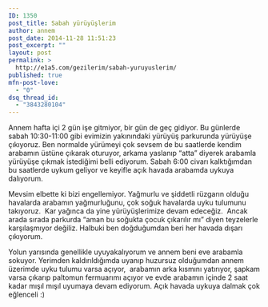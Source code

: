 ```yaml
---
ID: 1350
post_title: Sabah yürüyüşlerim
author: annem
post_date: 2014-11-28 11:51:23
post_excerpt: ""
layout: post
permalink: >
  http://e1a5.com/gezilerim/sabah-yuruyuslerim/
published: true
mfn-post-love:
  - "0"
dsq_thread_id:
  - "3843280104"
---
```

Annem hafta içi 2 gün işe gitmiyor, bir gün de geç gidiyor. Bu günlerde sabah 10:30-11:00 gibi evimizin yakınındaki yürüyüş parkurunda yürüyüşe çıkıyoruz. Ben normalde yürümeyi çok sevsem de bu saatlerde kendim arabamın üstüne çıkarak oturuyor, arkama yaslanıp “atta” diyerek arabamla yürüyüşe çıkmak istediğimi belli ediyorum. Sabah 6:00 civarı kalktığımdan bu saatlerde uykum geliyor ve keyifle açık havada arabamda uykuya dalıyorum.

Mevsim elbette ki bizi engellemiyor. Yağmurlu ve şiddetli rüzgarın olduğu havalarda arabamın yağmurluğunu, çok soğuk havalarda uyku tulumunu takıyoruz.  Kar yağınca da yine yürüyüşlerimize devam edeceğiz.  Ancak arada sırada parkurda “aman bu soğukta çocuk çıkarılır mı” diyen teyzelerle karşılaşmıyor değiliz. Halbuki ben doğduğumdan beri her havada dışarı çıkıyorum.

Yolun yarısında genellikle uyuyakalıyorum ve annem beni eve arabamla sokuyor. Yerimden kaldırıldığımda uyanıp huzursuz olduğumdan annem üzerimde uyku tulumu varsa açıyor,  arabamın arka kısmını yatırıyor, şapkam varsa çıkarıp paltomun fermuarımı açıyor ve evde arabamın içinde 2 saat kadar mışıl mışıl uyumaya devam ediyorum. Açık havada uykuya dalmak çok eğlenceli :)